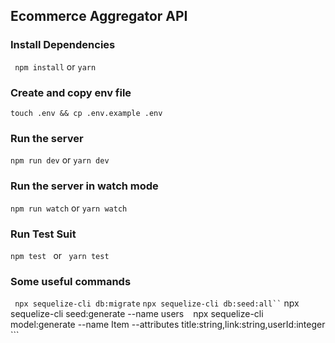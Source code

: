 ## Ecommerce Aggregator API

### Install Dependencies
``` npm install``` or ```yarn ```
### Create and copy env file
``` touch .env && cp .env.example .env ```
### Run the server
``` npm run dev ``` or ``` yarn dev ```
### Run the server in watch mode
``` npm run watch ``` or ``` yarn watch ```
### Run Test Suit
```npm test ``` or ``` yarn test```

### Some useful commands
``` npx sequelize-cli db:migrate```
``` npx sequelize-cli db:seed:all``
``` npx sequelize-cli seed:generate --name users ```
``` npx sequelize-cli model:generate --name Item --attributes title:string,link:string,userId:integer ```
